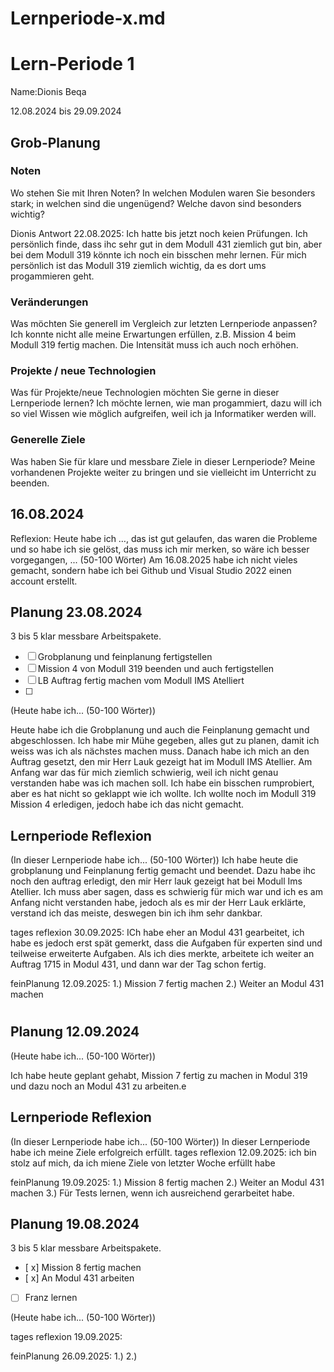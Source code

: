 # Lernperiode-x.md
# Lern-Periode 1
Name:Dionis Beqa

12.08.2024 bis 29.09.2024

## Grob-Planung
### Noten
Wo stehen Sie mit Ihren Noten? In welchen Modulen waren Sie besonders stark; in welchen sind die ungenügend? Welche davon sind besonders wichtig?

Dionis Antwort 22.08.2025: Ich hatte bis jetzt noch keien Prüfungen. Ich persönlich finde, dass ihc sehr gut in dem Modull 431 ziemlich gut bin, aber bei dem Modull 319 könnte ich noch ein bisschen mehr lernen.
Für mich persönlich ist das Modull 319 ziemlich wichtig, da es dort ums progammieren geht.

### Veränderungen
Was möchten Sie generell im Vergleich zur letzten Lernperiode anpassen?
Ich konnte nicht alle meine Erwartungen erfüllen, z.B. Mission 4 beim Modull 319 fertig machen. Die Intensität muss ich auch noch erhöhen.

### Projekte / neue Technologien
Was für Projekte/neue Technologien möchten Sie gerne in dieser Lernperiode lernen?
Ich möchte lernen, wie man progammiert, dazu will ich so viel Wissen wie möglich aufgreifen, weil ich ja Informatiker werden will.

### Generelle Ziele
Was haben Sie für klare und messbare Ziele in dieser Lernperiode?
Meine vorhandenen Projekte weiter zu bringen und sie vielleicht im Unterricht zu beenden.

## 16.08.2024
Reflexion: Heute habe ich …, das ist gut gelaufen, das waren die Probleme und so habe ich sie gelöst, das muss ich mir merken, so wäre ich besser vorgegangen, ... (50-100 Wörter)
Am 16.08.2025 habe ich nicht vieles gemacht, sondern habe ich bei Github und Visual Studio 2022 einen account erstellt.

## Planung 23.08.2024
3 bis 5 klar messbare Arbeitspakete.

- [ ] Grobplanung und feinplanung fertigstellen
- [ ] Mission 4 von Modull 319 beenden und auch fertigstellen
- [ ] LB Auftrag fertig machen vom Modull IMS Atelliert
- [ ] 

(Heute habe ich... (50-100 Wörter))

Heute habe ich die Grobplanung und auch die Feinplanung gemacht und abgeschlossen. Ich habe mir Mühe gegeben, alles gut zu planen, damit ich weiss was ich als nächstes machen muss. Danach habe ich mich an den Auftrag gesetzt, den mir Herr Lauk gezeigt hat im Modull IMS Atellier. Am Anfang war das für mich ziemlich schwierig, weil ich nicht genau verstanden habe was ich machen soll. Ich habe ein bisschen rumprobiert, aber es hat nicht so geklappt wie ich wollte. Ich wollte noch im Modull 319 Mission 4 erledigen, jedoch habe ich das nicht gemacht.

## Lernperiode Reflexion
(In dieser Lernperiode habe ich... (50-100 Wörter))
Ich habe heute die grobplanung und Feinplanung fertig gemacht und beendet. Dazu habe ihc noch den auftrag erledigt, den mir Herr lauk gezeigt hat bei Modull Ims Atellier. Ich muss aber sagen, dass es schwierig für mich war und ich es am Anfang nicht verstanden habe, jedoch als es mir der Herr Lauk erklärte, verstand ich das meiste, deswegen bin ich ihm sehr dankbar.


tages reflexion 30.09.2025:
 ICh habe eher an Modul 431 gearbeitet, ich habe es jedoch erst spät gemerkt, dass die Aufgaben für experten sind und teilweise erweiterte Aufgaben. Als ich dies merkte, arbeitete ich weiter an Auftrag 1715 in Modul 431, und dann war der Tag schon fertig.


 feinPlanung 12.09.2025:
 1.) Mission 7 fertig machen
 2.) Weiter an Modul 431 machen

#
## Planung 12.09.2024

(Heute habe ich... (50-100 Wörter))

Ich habe heute geplant gehabt, Mission 7 fertig zu machen in Modul 319 und dazu noch an Modul 431 zu arbeiten.e

## Lernperiode Reflexion
(In dieser Lernperiode habe ich... (50-100 Wörter))
In dieser  Lernperiode habe ich meine Ziele erfolgreich erfüllt.
tages reflexion 12.09.2025:
ich bin stolz auf mich, da ich miene Ziele von letzter Woche erfüllt habe

 feinPlanung 19.09.2025:
 1.) Mission 8 fertig machen
 2.) Weiter an Modul 431 machen
 3.) Für Tests lernen, wenn ich ausreichend gerarbeitet habe.
 
 ## Planung 19.08.2024
3 bis 5 klar messbare Arbeitspakete.


- [ x] Mission 8 fertig machen
- [ x] An Modul 431 arbeiten
- [ ] Franz lernen

(Heute habe ich... (50-100 Wörter))




tages reflexion 19.09.2025:

 feinPlanung 26.09.2025:
 1.) 
 2.)

 
